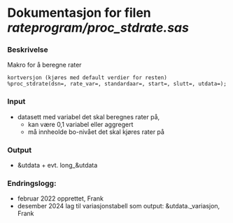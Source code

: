 
# Dokumentasjon for filen *rateprogram/proc_stdrate.sas*

### Beskrivelse

Makro for å beregne rater

```
kortversjon (kjøres med default verdier for resten)
%proc_stdrate(dsn=, rate_var=, standardaar=, start=, slutt=, utdata=);
```
### Input
- datasett med variabel det skal beregnes rater på, 
	- kan være 0,1 variabel eller aggregert
	- må innheolde bo-nivået det skal kjøres rater på

### Output
- &utdata + evt. long_&utdata

### Endringslogg:
- februar 2022 opprettet, Frank
- desember 2024 lag til variasjonstabell som output: &utdata._variasjon, Frank
